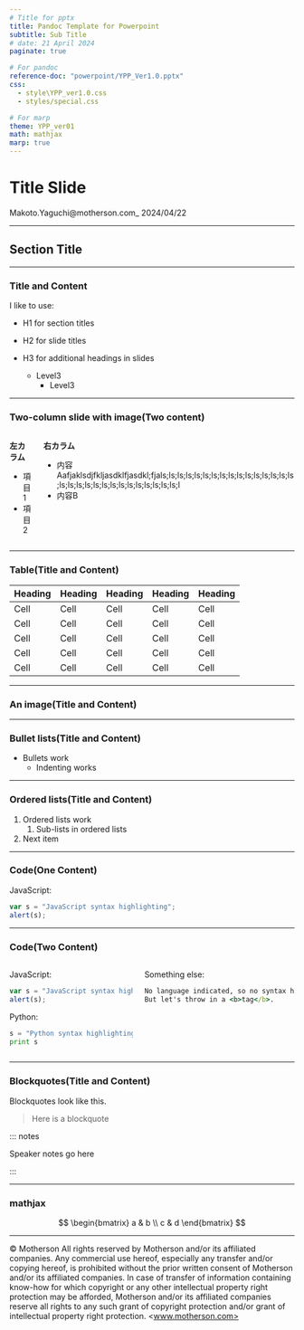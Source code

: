 ```yaml
---
# Title for pptx
title: Pandoc Template for Powerpoint
subtitle: Sub Title
# date: 21 April 2024
paginate: true

# For pandoc
reference-doc: "powerpoint/YPP_Ver1.0.pptx"
css:
  - style\YPP_ver1.0.css
  - styles/special.css

# For marp
theme: YPP_ver01
math: mathjax
marp: true
---
```


<!-- _class: title -->

# Title Slide

Makoto.Yaguchi@motherson.com_
2024/04/22

---

<!-- Tilte for Marp -->
<!-- # Title
Makoto.Yaguchi@motherson.com_
2024/04/22 -->

<!-- _class: chapter -->
## Section Title

---

<!-- _class: OneContent -->
### Title and Content

I like to use:

* H1 for section titles

* H2 for slide titles

* H3 for additional headings in slides
  * Level3
    * Level3

---

<!-- _class: TwoContent -->
### Two-column slide with image(Two content)

<div class="columns">

<div class="column">

**左カラム**  

* 項目1
* 項目2  

</div>

<div class="column">

**右カラム**  

* 内容Aafjaklsdjfkljasdklfjasdkl;fjals;ls;ls;ls;ls;ls;ls;ls;ls;ls;ls;ls;ls;ls;ls;ls;ls;ls;ls;ls;ls;ls;ls;ls;ls;ls;ls;ls;ls;ls;l
* 内容B  

</div>

</div>

---

<!-- _class: OneContent -->
### Table(Title and Content)

| Heading | Heading | Heading | Heading | Heading |
| ------- | ------- | ------- | ------- | ------- |
| Cell    | Cell    | Cell    | Cell    | Cell    |
| Cell    | Cell    | Cell    | Cell    | Cell    |
| Cell    | Cell    | Cell    | Cell    | Cell    |
| Cell    | Cell    | Cell    | Cell    | Cell    |
| Cell    | Cell    | Cell    | Cell    | Cell    |

---

<!-- _class: OneContent -->
### An image(Title and Content)

<!-- ![Alt text looks like this](img/Logo_01.png) -->

---

<!-- _class: OneContent -->
### Bullet lists(Title and Content)

* Bullets work
  * Indenting works

---

<!-- _class: OneContent -->
### Ordered lists(Title and Content)

1. Ordered lists work
   1. Sub-lists in ordered lists
1. Next item

---

<!-- _class: OneContent -->
### Code(One Content)

JavaScript:

```javascript
var s = "JavaScript syntax highlighting";
alert(s);
```

---

<!-- _class: TwoContent -->
### Code(Two Content)

<div class="columns">

<div class="column">

JavaScript:

```javascript
var s = "JavaScript syntax highlighting";
alert(s);
```

Python:

```python
s = "Python syntax highlighting"
print s
```

</div>
<div class="column">

Something else:

``` cmd
No language indicated, so no syntax highlighting. 
But let's throw in a <b>tag</b>.
```

</div>
</div>

---

<!-- _class: OneContent -->
### Blockquotes(Title and Content)

Blockquotes look like this.

> Here is a blockquote

::: notes

Speaker notes go here

:::

---

<!-- _class: OneContent -->
### mathjax

$$
\begin{bmatrix}
  a & b \\
  c & d
\end{bmatrix}
$$

---
<!-- _class: end -->
© Motherson  All rights reserved by Motherson and/or its affiliated companies. Any commercial use hereof, especially any transfer and/or copying hereof, is prohibited without the prior written consent of Motherson and/or its affiliated companies. In case of transfer of information containing know-how for which copyright or any other intellectual property right protection may be afforded, Motherson and/or its affiliated companies reserve all rights to any such grant of copyright protection and/or grant of intellectual property right protection. <www.motherson.com>
